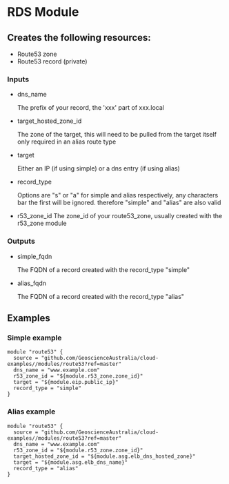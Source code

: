# RDS Module

## Creates the following resources:

 * Route53 zone
 * Route53 record (private)

### Inputs
* dns_name 

   The prefix of your record, the 'xxx' part of xxx.local

* target_hosted_zone_id 

   The zone of the target, this will need to be pulled from the target itself only required in an alias route type

* target 

   Either an IP (if using simple) or a dns entry (if using alias)

* record_type 

   Options are "s" or "a" for simple and alias respectively, any characters bar the first will be ignored.
   therefore "simple" and "alias" are also valid

* r53_zone_id 
   The zone_id of your route53_zone, usually created with the r53_zone module

### Outputs

* simple_fqdn

   The FQDN of a record created with the record_type "simple"

* alias_fqdn
  
  The FQDN of a record created with the record_type "alias"

## Examples
### Simple example
```
module "route53" {
  source = "github.com/GeoscienceAustralia/cloud-examples//modules/route53?ref=master"
  dns_name = "www.example.com"
  r53_zone_id = "${module.r53_zone.zone_id}"
  target = "${module.eip.public_ip}"
  record_type = "simple"
}
```

### Alias example
```
module "route53" {
  source = "github.com/GeoscienceAustralia/cloud-examples//modules/route53?ref=master"
  dns_name = "www.example.com"
  r53_zone_id = "${module.r53_zone.zone_id}"
  target_hosted_zone_id = "${module.asg.elb_dns_hosted_zone}"
  target = "${module.asg.elb_dns_name}"
  record_type = "alias"
}
```
